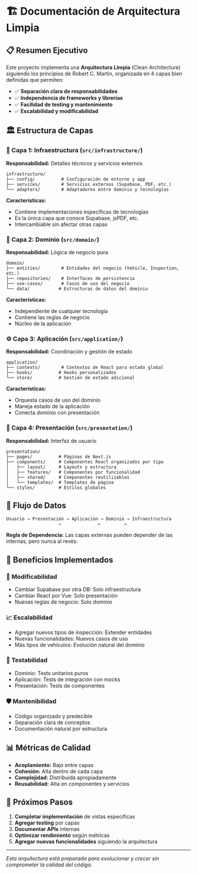 # 🏗️ Documentación de Arquitectura Limpia

## 📋 Resumen Ejecutivo

Este proyecto implementa una **Arquitectura Limpia** (Clean Architecture) siguiendo los principios de Robert C. Martin, organizada en 4 capas bien definidas que permiten:

- ✅ **Separación clara de responsabilidades**
- ✅ **Independencia de frameworks y librerías**  
- ✅ **Facilidad de testing y mantenimiento**
- ✅ **Escalabilidad y modificabilidad**

## 🏛️ Estructura de Capas

### 🔧 Capa 1: Infraestructura (`src/infrastructure/`)
**Responsabilidad:** Detalles técnicos y servicios externos

```
infrastructure/
├── config/          # Configuración de entorno y app
├── services/        # Servicios externos (Supabase, PDF, etc.)
└── adapters/        # Adaptadores entre dominio y tecnologías
```

**Características:**
- Contiene implementaciones específicas de tecnologías
- Es la única capa que conoce Supabase, jsPDF, etc.
- Intercambiable sin afectar otras capas

### 🎯 Capa 2: Dominio (`src/domain/`)
**Responsabilidad:** Lógica de negocio pura

```
domain/
├── entities/        # Entidades del negocio (Vehicle, Inspection, etc.)
├── repositories/    # Interfaces de persistencia  
├── use-cases/       # Casos de uso del negocio
└── data/           # Estructuras de datos del dominio
```

**Características:**
- Independiente de cualquier tecnología
- Contiene las reglas de negocio
- Núcleo de la aplicación

### ⚙️ Capa 3: Aplicación (`src/application/`)
**Responsabilidad:** Coordinación y gestión de estado

```
application/
├── contexts/        # Contextos de React para estado global
├── hooks/          # Hooks personalizados
└── store/          # Gestión de estado adicional
```

**Características:**
- Orquesta casos de uso del dominio
- Maneja estado de la aplicación
- Conecta dominio con presentación

### 🎨 Capa 4: Presentación (`src/presentation/`)
**Responsabilidad:** Interfaz de usuario

```
presentation/
├── pages/          # Páginas de Next.js
├── components/     # Componentes React organizados por tipo
│   ├── layout/     # Layouts y estructura
│   ├── features/   # Componentes por funcionalidad  
│   ├── shared/     # Componentes reutilizables
│   └── templates/  # Templates de página
└── styles/         # Estilos globales
```

## 🔄 Flujo de Datos

```
Usuario → Presentación → Aplicación → Dominio → Infraestructura
                    ←              ←         ←
```

**Regla de Dependencia:** Las capas externas pueden depender de las internas, pero nunca al revés.

## 🚀 Beneficios Implementados

### 🔧 **Modificabilidad**
- Cambiar Supabase por otra DB: Solo infraestructura
- Cambiar React por Vue: Solo presentación
- Nuevas reglas de negocio: Solo dominio

### 📈 **Escalabilidad** 
- Agregar nuevos tipos de inspección: Extender entidades
- Nuevas funcionalidades: Nuevos casos de uso
- Más tipos de vehículos: Evolución natural del dominio

### 🧪 **Testabilidad**
- Dominio: Tests unitarios puros
- Aplicación: Tests de integración con mocks
- Presentación: Tests de componentes

### 🛡️ **Mantenibilidad**
- Código organizado y predecible
- Separación clara de conceptos
- Documentación natural por estructura

## 📊 Métricas de Calidad

- **Acoplamiento:** Bajo entre capas
- **Cohesión:** Alta dentro de cada capa
- **Complejidad:** Distribuida apropiadamente
- **Reusabilidad:** Alta en componentes y servicios

## 🎯 Próximos Pasos

1. **Completar implementación** de vistas específicas
2. **Agregar testing** por capas
3. **Documentar APIs** internas
4. **Optimizar rendimiento** según métricas
5. **Agregar nuevas funcionalidades** siguiendo la arquitectura

---

*Esta arquitectura está preparada para evolucionar y crecer sin comprometer la calidad del código.*
